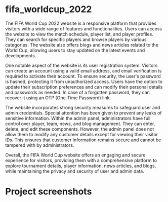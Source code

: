 # fifa_worldcup_2022

The FIFA World Cup 2022 website is a responsive platform that provides visitors with a wide range of features and functionalities. Users can access the website to view the match schedule, player list, and player profiles. They can search for specific players and browse players by various categories. The website also offers blogs and news articles related to the World Cup, allowing users to stay updated on the latest events and developments.

One notable aspect of the website is its user registration system. Visitors can create an account using a valid email address, and email verification is required to activate their account. To ensure security, the user's password is hashed, protecting it from unauthorized access. Users have the option to update their subscription preferences and can modify their personal details and passwords as needed. In case of a forgotten password, they can recover it using an OTP (One-Time Password) link.

The website incorporates strong security measures to safeguard user and admin credentials. Special attention has been given to prevent any leaks of sensitive information. Within the admin panel, administrators have full control over player, team, news, and blog management. They can enter, delete, and edit these components. However, the admin panel does not allow them to modify any customer details except for viewing their visitor IDs. This ensures that customer information remains secure and cannot be tampered with by administrators.

Overall, the FIFA World Cup website offers an engaging and secure experience for visitors, providing them with a comprehensive platform to explore tournament details, player information, news articles, and blogs, while maintaining the privacy and security of user and admin data.


# Project screenshots

